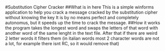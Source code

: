 #Substitution Cipher Cracker
##What is in here
This is a simple winforms application to help you crack a message cracked by the substitution cipher without knowing the key
It is by no means perfect and completely autonomus, but it speeds up the time to crack the message. 
##How it works
the program takes the longest word and swaps the letters of that word with another word of the same lenght in the text file. After that if there are weird 2 letter words it filters them (in italian words most 2 character words are not a lot, for example there isnt RC, so it would remove that)
